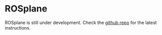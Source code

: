 # ROSplane

ROSplane is still under development. Check the [github repo](https://github.com/rosflight/rosplane) for the latest instructions.